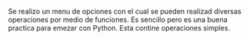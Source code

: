 Se realizo un menu de opciones con el cual se pueden realizad diversas operaciones por medio de funciones. Es sencillo pero es una buena practica para emezar con Python. Esta contine operaciones simples.
